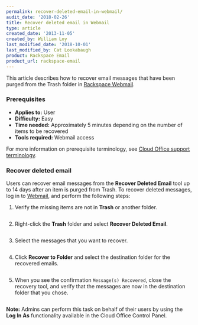 ```yaml
---
permalink: recover-deleted-email-in-webmail/
audit_date: '2018-02-26'
title: Recover deleted email in Webmail
type: article
created_date: '2013-11-05'
created_by: William Loy
last_modified_date: '2018-10-01'
last_modified_by: Cat Lookabaugh
product: Rackspace Email
product_url: rackspace-email
---
```


This article describes how to recover email messages that have been purged from the Trash folder in [Rackspace Webmail](https://www.rackspace.com/email-hosting/webmail).

### Prerequisites

- **Applies to:** User
- **Difficulty:** Easy
- **Time needed:** Approximately 5 minutes depending on the number of items to be recovered
- **Tools required:**  Webmail access

For more information on prerequisite terminology, see [Cloud Office support terminology](/how-to/cloud-office-support-terminology).

### Recover deleted email

Users can recover email messages from the **Recover Deleted Email** tool up to 14 days after an item is purged from Trash. To recover deleted messages, log in to [Webmail](https://apps.rackspace.com), and perform the following steps:

1. Verify the missing items are not in **Trash** or another folder.

    <img src="no_trash.png" alt="" />

1. Right-click the **Trash** folder and select **Recover Deleted Email**.

    <img src="recover_deleted_email.png" alt="" />

2. Select the messages that you want to recover.

    <img src="select_to_recover.png" alt="" />

3. Click **Recover to Folder** and select the destination folder for the recovered emails.

    <img src="recover_to_folder.png" alt="" />

4. When you see the confirmation ``Message(s) Recovered``, close the recovery tool, and verify that the messages are now in the destination folder that you chose.

   <img src="inbox_recovered.png" alt="" />

**Note:** Admins can perform this task on behalf of their users by using the **Log In As**
functionality available in the Cloud Office Control Panel.
